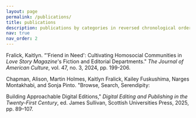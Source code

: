 ```yaml
---
layout: page
permalink: /publications/
title: publications
description: publications by categories in reversed chronological order. generated by jekyll-scholar.
nav: true
nav_order: 2
---
```


<!-- _pages/publications.md -->

<!-- Bibsearch Feature -->

<div class="publications">

<p>Fralick, Kaitlyn. “'Friend in Need': Cultivating Homosocial Communities in <i>Love Story Magazine</i>'s Fiction and Editorial Departments." 
<i>The Journal of American Culture</i>, vol. 47, no. 3, 2024, pp. 199-206.</p>
Chapman, Alison, Martin Holmes, Kaitlyn Fralick, Kailey Fuskushima, Narges Montakhabi, and Sonja Pinto. "Browse, Search, Serendipity: 
<p>Building Approachable Digital Editions," <i>Digital Editing and Publishing in the Twenty-First Century</i>, ed. James Sullivan, 
Scottish Universities Press, 2025, pp. 89–107.</p>

</div>
